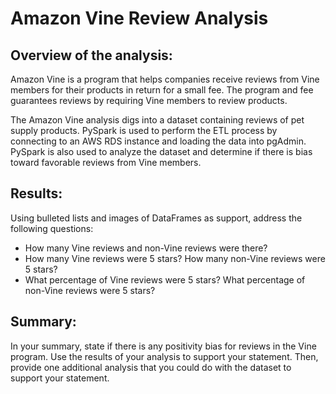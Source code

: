 # Amazon Vine Review Analysis

## Overview of the analysis:

Amazon Vine is a program that helps companies receive reviews from Vine members for their products in return for a small fee. The program and fee guarantees reviews by requiring Vine members to review products.

The Amazon Vine analysis digs into a dataset containing reviews of pet supply products. PySpark is used to perform the ETL process by connecting to an AWS RDS instance and loading the data into pgAdmin. PySpark is also used to analyze the dataset and determine if there is bias toward favorable reviews from Vine members.

## Results: 
Using bulleted lists and images of DataFrames as support, address the following questions:

- How many Vine reviews and non-Vine reviews were there?
- How many Vine reviews were 5 stars? How many non-Vine reviews were 5 stars?
- What percentage of Vine reviews were 5 stars? What percentage of non-Vine reviews were 5 stars?

## Summary: 
In your summary, state if there is any positivity bias for reviews in the Vine program. Use the results of your analysis to support your statement. Then, provide one additional analysis that you could do with the dataset to support your statement.
